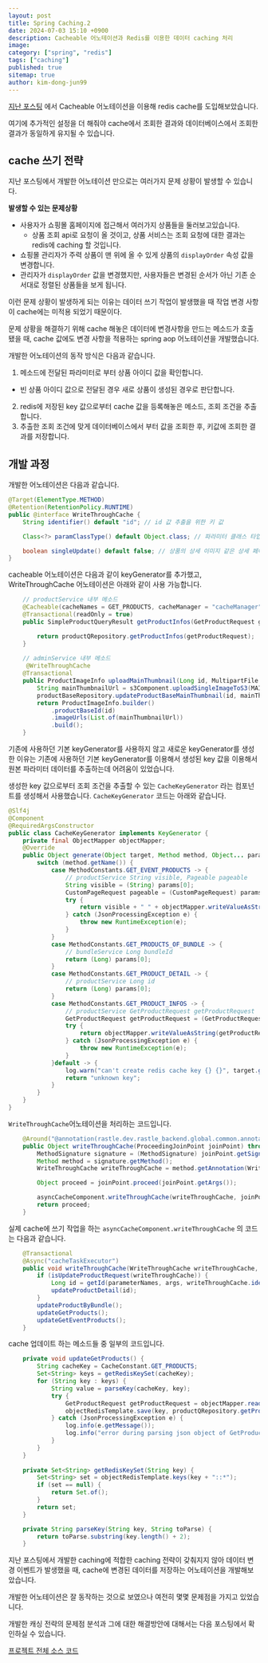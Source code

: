 ```yaml
---
layout: post
title: Spring Caching.2
date: 2024-07-03 15:10 +0900
description: Cacheable 어노테이션과 Redis를 이용한 데이터 caching 처리
image:
category: ["spring", "redis"]
tags: ["caching"]
published: true
sitemap: true
author: kim-dong-jun99
---
```


[지난 포스팅](https://kim-dong-jun99.github.io/posts/2024-07-03-spring-caching-1) 에서 Cacheable 어노테이션을 이용해 redis cache를 도입해보았습니다. 

여기에 추가적인 설정을 더 해줘야 cache에서 조회한 결과와 데이터베이스에서 조회한 결과가 동일하게 유지될 수 있습니다.

## cache 쓰기 전략

지난 포스팅에서 개발한 어노테이션 만으로는 여러가지 문제 상황이 발생할 수 있습니다. 

**발생할 수 있는 문제상황**

- 사용자가 쇼핑몰 홈페이지에 접근해서 여러가지 상품들을 둘러보고있습니다.
  - 상품 조회 api로 요청이 올 것이고, 상품 서비스는 조회 요청에 대한 결과는 redis에 caching 할 것입니다.
- 쇼핑몰 관리자가 주력 상품이 맨 위에 올 수 있게 상품의 `displayOrder` 속성 값을 변경합니다.
- 관리자가 `displayOrder` 값을 변경했지만, 사용자들은 변경된 순서가 아닌 기존 순서대로 정렬된 상품들을 보게 됩니다.

이런 문제 상황이 발생하게 되는 이유는 데이터 쓰기 작업이 발생했을 때 작업 변경 사항이 cache에는 미적용 되었기 때문이다.

문제 상황을 해결하기 위해 cache 해놓은 데이터에 변경사항을 만드는 메소드가 호출됐을 때, cache 값에도 변경 사항을 적용하는 spring aop 어노테이션을 개발했습니다.

개발한 어노테이션의 동작 방식은 다음과 같습니다.
1. 메소드에 전달된 파라미터로 부터 상품 아이디 값을 확인합니다.
  - 빈 상품 아이디 값으로 전달된 경우 새로 상품이 생성된 경우로 판단합니다.
2. redis에 저장된 key 값으로부터 cache 값을 등록해놓은 메소드, 조회 조건을 추출합니다.
3. 추출한 조회 조건에 맞게 데이터베이스에서 부터 값을 조회한 후, 키값에 조회한 결과를 저장합니다.

## 개발 과정

개발한 어노테이션은 다음과 같습니다.
```java
@Target(ElementType.METHOD)
@Retention(RetentionPolicy.RUNTIME)
public @interface WriteThroughCache {
    String identifier() default "id"; // id 값 추출을 위한 키 값

    Class<?> paramClassType() default Object.class; // 파라미터 클래스 타입이 Object.class가 아닌 경우에는 상품이 생성된 경우입니다.

    boolean singleUpdate() default false; // 상품의 상세 이미지 같은 상세 페이지에서 조회되는 값만 변경된 경우에는 true로 넘깁니다.
}
```


cacheable 어노테이션은 다음과 같이 keyGenerator를 추가했고, WriteThroughCache 어노테이션은 아래와 같이 사용 가능합니다.
```java
    // productService 내부 메소드
    @Cacheable(cacheNames = GET_PRODUCTS, cacheManager = "cacheManager", keyGenerator = "cacheKeyGenerator")
    @Transactional(readOnly = true)
    public SimpleProductQueryResult getProductInfos(GetProductRequest getProductRequest) {

        return productQRepository.getProductInfos(getProductRequest);
    }
    
    // adminService 내부 메소드
     @WriteThroughCache
    @Transactional
    public ProductImageInfo uploadMainThumbnail(Long id, MultipartFile mainThumbnail) {
        String mainThumbnailUrl = s3Component.uploadSingleImageToS3(MAIN_THUMBNAIL, mainThumbnail);
        productBaseRepository.updateProductBaseMainThumbnail(id, mainThumbnailUrl);
        return ProductImageInfo.builder()
            .productBaseId(id)
            .imageUrls(List.of(mainThumbnailUrl))
            .build();
    }
```


기존에 사용하던 기본 keyGenerator를 사용하지 않고 새로운 keyGenerator를 생성한 이유는 기존에 사용하던 기본 keyGenerator를 이용해서 생성된 key 값을 이용해서 원본 파라미터 데이터를 추출하는데 어려움이 있었습니다.

생성한 key 값으로부터 조회 조건을 추출할 수 있는 `CacheKeyGenerator` 라는 컴포넌트를 생성해서 사용했습니다. `CacheKeyGenerator` 코드는 아래와 같습니다.

```java
@Slf4j
@Component
@RequiredArgsConstructor
public class CacheKeyGenerator implements KeyGenerator {
    private final ObjectMapper objectMapper;
    @Override
    public Object generate(Object target, Method method, Object... params) {
        switch (method.getName()) {
            case MethodConstants.GET_EVENT_PRODUCTS -> {
                // productService String visible, Pageable pageable
                String visible = (String) params[0];
                CustomPageRequest pageable = (CustomPageRequest) params[1];
                try {
                    return visible + " " + objectMapper.writeValueAsString(pageable);
                } catch (JsonProcessingException e) {
                    throw new RuntimeException(e);
                }
            }
            case MethodConstants.GET_PRODUCTS_OF_BUNDLE -> {
                // bundleService Long bundleId
                return (Long) params[0];
            }
            case MethodConstants.GET_PRODUCT_DETAIL -> {
                // productService Long id
                return (Long) params[0];
            }
            case MethodConstants.GET_PRODUCT_INFOS -> {
                // productService GetProductRequest getProductRequest
                GetProductRequest getProductRequest = (GetProductRequest) params[0];
                try {
                    return objectMapper.writeValueAsString(getProductRequest);
                } catch (JsonProcessingException e) {
                    throw new RuntimeException(e);
                }
            }default -> {
                log.warn("can't create redis cache key {} {}", target.getClass().getSimpleName(), method.getName());
                return "unknown key";
            }
        }
    }
}
```


`WriteThroughCache`어노테이션을 처리하는 코드입니다.

```java
    @Around("@annotation(rastle.dev.rastle_backend.global.common.annotation.WriteThroughCache)")
    public Object writeThroughCache(ProceedingJoinPoint joinPoint) throws Throwable {
        MethodSignature signature = (MethodSignature) joinPoint.getSignature();
        Method method = signature.getMethod();
        WriteThroughCache writeThroughCache = method.getAnnotation(WriteThroughCache.class);

        Object proceed = joinPoint.proceed(joinPoint.getArgs());

        asyncCacheComponent.writeThroughCache(writeThroughCache, joinPoint.getArgs(), signature.getParameterNames()); // cache 쓰기 작업을 진행할 컴포넌트 메소드에 어노테이션, 메소드 파라미터, 메소드 파라미터 명 전달 
        return proceed;
    }
```


실제 cache에 쓰기 작업을 하는 `asyncCacheComponent.writeThroughCache` 의 코드는 다음과 같습니다.

```java
    @Transactional
    @Async("cacheTaskExecutor")
    public void writeThroughCache(WriteThroughCache writeThroughCache, Object[] args, String[] parameterNames) {
        if (isUpdateProductRequest(writeThroughCache)) {
            Long id = getId(parameterNames, args, writeThroughCache.identifier());
            updateProductDetail(id);
        }
        updateProductByBundle();
        updateGetProducts();
        updateGetEventProducts();
    }
```

cache 업데이트 하는 메소드들 중 일부의 코드입니다.
```java
    private void updateGetProducts() {
        String cacheKey = CacheConstant.GET_PRODUCTS;
        Set<String> keys = getRedisKeySet(cacheKey);
        for (String key : keys) {
            String value = parseKey(cacheKey, key);
            try {
                GetProductRequest getProductRequest = objectMapper.readValue(value, GetProductRequest.class);
                objectRedisTemplate.save(key, productQRepository.getProductInfos(getProductRequest));
            } catch (JsonProcessingException e) {
                log.info(e.getMessage());
                log.info("error during parsing json object of GetProductRequest");
            }
        }
    }
    
    private Set<String> getRedisKeySet(String key) {
        Set<String> set = objectRedisTemplate.keys(key + "::*");
        if (set == null) {
            return Set.of();
        }
        return set;
    }

    private String parseKey(String key, String toParse) {
        return toParse.substring(key.length() + 2);
    }
```

지난 포스팅에서 개발한 caching에 적합한 caching 전략이 갖춰지지 않아 데이터 변경 이벤트가 발생했을 때, cache에 변경된 데이터를 저장하는 어노테이션을 개발해보았습니다.

개발한 어노테이션은 잘 동작하는 것으로 보였으나 여전히 몇몇 문제점을 가지고 있었습니다. 

개발한 캐싱 전략의 문제점 분석과 그에 대한 해결방안에 대해서는 다음 포스팅에서 확인하실 수 있습니다.

[프로젝트 전체 소스 코드](https://github.com/rastle-dev/rastle_backend)

